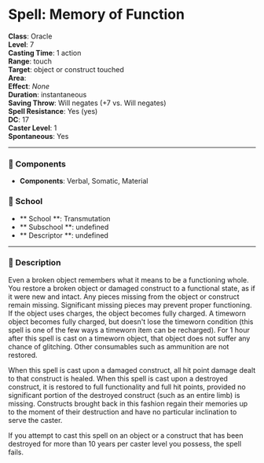 
# Spell: Memory of Function
**Class**: Oracle  
**Level**: 7  
**Casting Time**: 1 action  
**Range**: touch  
**Target**: object or construct touched  
**Area**:   
**Effect**: _None_  
**Duration**: instantaneous  
**Saving Throw**: Will negates (+7 vs. Will negates)  
**Spell Resistance**: Yes (yes)  
**DC**: 17  
**Caster Level**: 1  
**Spontaneous**: Yes

---

### 🔮 Components
- **Components**: Verbal, Somatic, Material

### 🏫 School
- ** School **: Transmutation
- ** Subschool **: undefined
- ** Descriptor **: undefined
---

### 📜 Description
Even a broken object remembers what it means to be a functioning whole. You restore a broken object or damaged construct to a functional state, as if it were new and intact. Any pieces missing from the object or construct remain missing. Significant missing pieces may prevent proper functioning. If the object uses charges, the object becomes fully charged. A timeworn object becomes fully charged, but doesn't lose the timeworn condition (this spell is one of the few ways a timeworn item can be recharged). For 1 hour after this spell is cast on a timeworn object, that object does not suffer any chance of glitching. Other consumables such as ammunition are not restored.

When this spell is cast upon a damaged construct, all hit point damage dealt to that construct is healed. When this spell is cast upon a destroyed construct, it is restored to full functionality and full hit points, provided no significant portion of the destroyed construct (such as an entire limb) is missing. Constructs brought back in this fashion regain their memories up to the moment of their destruction and have no particular inclination to serve the caster.

If you attempt to cast this spell on an object or a construct that has been destroyed for more than 10 years per caster level you possess, the spell fails.
